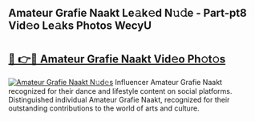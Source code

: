 ## Amateur Grafie Naakt Le𝚊k𝚎d N𝚞𝚍e - Part-pt8 Vid𝚎o Le𝚊ks Photos WecyU

# <h2><a href="http://fb6kfd.evod.top/?m=Amateur+Grafie+Naakt">🔗 👉🔴 Amateur Grafie Naakt Vid𝚎o Ph𝚘t𝚘s</a></h2>

[![Amateur Grafie Naakt N𝚞d𝚎s](https://i.imgur.com/8V9OHl7.gif)](http://fb6kfd.evod.top/?m=Amateur+Grafie+Naakt)
Influencer Amateur Grafie Naakt recognized for their dance and lifestyle content on social platforms. Distinguished individual Amateur Grafie Naakt, recognized for their outstanding contributions to the world of arts and culture. 
